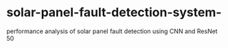 # solar-panel-fault-detection-system-
performance analysis of solar panel fault detection using CNN and ResNet 50
